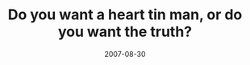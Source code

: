 ---
layout: base.njk
title : 'Do you want a heart tin man, or do you want the truth?' 
view_title : 'Do you want a heart tin man, or do you want the truth?' 
year : '2007' 
date : '2007-08-30' 
img_file : '/drawing/doyouwantahearttinmanordoyouwantthetruth.png' 
html_file : 'doyouwantahearttinmanordoyouwantthetruth' 
next_html : 'really.html' 
year_order : '124' 
permalink : "title/{{html_file}}.html"
---